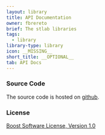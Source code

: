 ```yaml
---
layout: library
title: API Documentation
owner: fbrereto
brief: The stlab libraries
tags:
  - library
library-type: library
icon: __MISSING__
short_title: __OPTIONAL__
tab: API Docs
---
```


### Source Code

The source code is hosted on [github](https://github.com/stlab/libraries).

### License ###

[Boost Software License, Version 1.0](https://www.boost.org/LICENSE_1_0.txt)
